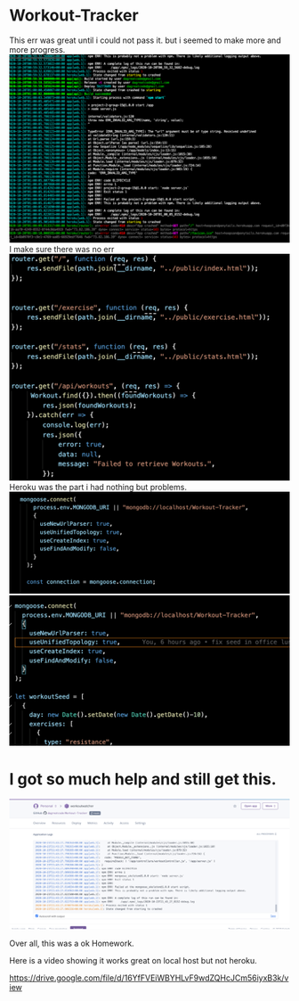 # Workout-Tracker

This err was great until i could not pass it. but i seemed to make more and more progress.
<img src="./img/img1.png" alt="Big fail">
I make sure there was no err
<img src="./img/img2.png" alt="Big fail">
Heroku was the part i had nothing but problems.
<img src="./img/img3.png" alt="Big fail">
<img src="./img/img4.png" alt="Big fail">

# I got so much help and still get this.
<img src="./img/img0.png" alt="Big fail">

Over all, this was a ok Homework.

Here is a video showing it works great on local host but not heroku.

https://drive.google.com/file/d/16YfFVEiWBYHLvF9wdZQHcJCm56iyxB3k/view